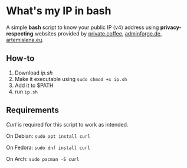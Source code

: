 # What's my IP in bash
A simple **bash** script to know your public IP (v4) address using **privacy-respecting** websites provided by [private.coffee](https://private.coffee/membership.html), [adminforge.de](https://adminforge.de/unterstuetzen/), [artemislena.eu](https://artemislena.eu).

## How-to

1. Download *ip.sh*
2. Make it executable using ```sudo chmod +x ip.sh```
3. Add it to $PATH
4. run ```ip.sh```

## Requirements
*Curl* is required for this script to work as intended.

On Debian:
```sudo apt install curl```

On Fedora:
```sudo dnf install curl```

On Arch:
```sudo pacman -S curl```
